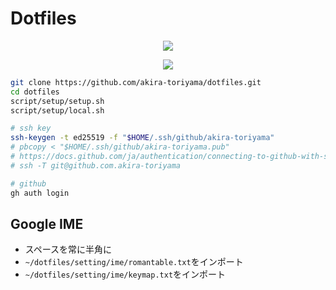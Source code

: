 # Dotfiles

<p align="center">
  <a href="https://github.com/akira-toriyama/dotfiles">
    <img src="https://user-images.githubusercontent.com/92862731/166393194-1c4a4338-ae35-4dee-bd0f-7fce2f7f01dd.png"/>
  </a>
</p>

<p align="center">
  <a href="https://github.com/akira-toriyama/dotfiles/actions/workflows/macos.yml">
    <img src="https://github.com/akira-toriyama/dotfiles/actions/workflows/macos.yml/badge.svg"/>
  </a>
</p>

```bash
git clone https://github.com/akira-toriyama/dotfiles.git
cd dotfiles
script/setup/setup.sh
script/setup/local.sh

# ssh key
ssh-keygen -t ed25519 -f "$HOME/.ssh/github/akira-toriyama"
# pbcopy < "$HOME/.ssh/github/akira-toriyama.pub"
# https://docs.github.com/ja/authentication/connecting-to-github-with-ssh/adding-a-new-ssh-key-to-your-github-account
# ssh -T git@github.com.akira-toriyama

# github
gh auth login
```

## Google IME

- スペースを常に半角に
- `~/dotfiles/setting/ime/romantable.txt`をインポート
- `~/dotfiles/setting/ime/keymap.txt`をインポート
